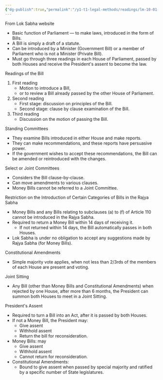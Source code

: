 ```yaml
---
{"dg-publish":true,"permalink":"/y1-t1-legal-methods/readings/lm-10-01-lok-sabha-government-bills-legislative-process/"}
---
```


From Lok Sabha website

- Basic function of Parliament — to make laws, introduced in the form of Bills.
- A Bill is simply a draft of a statute.
- Can be introduced by a Minister (Government Bill) or a member of Parliament who is not a Minister (Private Bill).
- Must go through three readings in each House of Parliament, passed by both Houses and receive the President's assent to become the law.

Readings of the Bill
1. First reading
	- Motion to introduce a Bill,
	- or to review a Bill already passed by the other House of Parliament. 
2. Second reading
	- First stage: discussion on principles of the Bill.
	- Second stage: clause by clause examination of the Bill.
3. Third reading
	- Discussion on the motion of passing the Bill. 

Standing Committees
- They examine Bills introduced in either House and make reports. 
- They can make recommendations, and these reports have persuasive power.
- If the government wishes to accept these recommendations, the Bill can be amended or reintroduced with the changes.

Select or Joint Committees
- Considers the Bill clause-by-clause.
- Can move amendments to various clauses.
- Money Bills cannot be referred to a Joint Committee.

Restriction on the Introduction of Certain Categories of Bills in the Rajya Sabha
- Money Bills and any Bills relating to subclauses (a) to (f) of Article 110 cannot be introduced in the Rajya Sabha. 
- Required to return a Money Bill within 14 days of receiving it. 
	- If not returned within 14 days, the Bill automatically passes in both Houses.
- Lok Sabha is under no obligation to accept any suggestions made by Rajya Sabha (for Money Bills).

Constitutional Amendments
- Simple majority vote applies, when not less than 2/3rds of the members of each House are present and voting. 

Joint Sitting
- Any Bill (other than Money Bills and Constitutional Amendments) when rejected by one House, after more than 6 months, the President can summon both Houses to meet in a Joint Sitting. 

President's Assent
- Required to turn a Bill into an Act, after it is passed by both Houses. 
- If not a Money Bill, the President may:
	- Give assent
	- Withhold assent
	- Return the bill for reconsideration.
- Money Bills: may
	- Give assent
	- Withhold assent
	- Cannot return for reconsideration.
- Constitutional Amendments:
	- Bound to give assent when passed by special majority and ratified by a specific number of State legislatures.